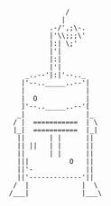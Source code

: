                      /
                    |
                 .-/',;\-.
                 |'\\;;;\'
                 |:| \;'
                 |'|
                 |:|
                 |'|       
           _..--'|:|'--.._ 
          |'--.._____..--'| 
          |               |
          |  O            |
          ]'--.._____..--'[
         _|               |_
        / |  ===========  | \
        |_|  ===========  |_|
         ||      | |      ||
         || ||   | |      ||
         ||      | |      ||
         |||          O   ||
         ||'-             ||
         ||'-------------'||
        /  |             |  \
       /___|             |___\
